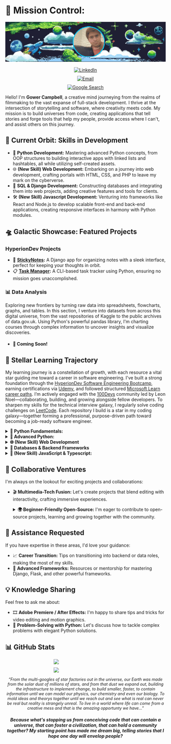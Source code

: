 # 🌌 Mission Control:

<p align="center">
  <img src="https://raw.githubusercontent.com/GowerCampbell/GowerCampbell/main/assets/icons/GithubProfileBanner.gif" alt="Cosmic Banner" style="width: 100%; max-width: 600px; height: auto; object-fit: cover; max-height: 200px;" />
</p>

<p align="center" style="display: flex; flex-direction: column; align-items: center; gap: 10px;">
  <a href="https://www.linkedin.com/in/gower-campbell-16940115b/">
    <img src="https://img.shields.io/badge/-LinkedIn-0D47A1?style=for-the-badge&logo=linkedin&logoColor=red" alt="LinkedIn" style="max-height: 30px; width: auto;" />
  </a>
  <a href="mailto:Gower.Campbell@gmail.com">
    <img src="https://img.shields.io/badge/-Email-1A237E?style=for-the-badge&logo=gmail&logoColor=white" alt="Email" style="max-height: 30px; width: auto;" />
  </a>
  <a href="https://www.google.com/search?q=Gower+Campbell+developer">
    <img src="https://img.shields.io/badge/-Google%20Me-311B92?style=for-the-badge&logo=google&logoColor=white" alt="Google Search" style="max-height: 30px; width: auto;" />
  </a>
</p>

Hello! I'm **Gower Campbell**, a creative mind journeying from the realms of filmmaking to the vast expanse of full-stack development. I thrive at the intersection of storytelling and software, where creativity meets code. My mission is to build universes from code, creating applications that tell stories and forge tools that help my people, provide access where I can't, and assist others on this journey.

## 🚀 Current Orbit: Skills in Development

- 🐍 **Python Development:** Mastering advanced Python concepts, from OOP structures to building interactive apps with linked lists and hashtables, all while utilizing self-created assets.
- 🌐 **(New Skill) Web Development:** Embarking on a journey into web development, crafting portals with HTML, CSS, and PHP to leave my mark on the cyberverse.
- 🔢 **SQL & Django Development:** Constructing databases and integrating them into web projects, adding creative features and tools for clients.
- 🛠️ **(New Skill) Javascript Development:** Venturing into frameworks like React and Node.js to develop scalable front-end and back-end applications, creating responsive interfaces in harmony with Python modules.

## 🛸 Galactic Showcase: Featured Projects

### HyperionDev Projects

- 📝 **[StickyNotes](https://github.com/GowerCampbell/MyCodingTask_StickyNote):** A Django app for organizing notes with a sleek interface, perfect for keeping your thoughts in orbit.
- 📋 **[Task Manager](https://github.com/GowerCampbell/TaskManager):** A CLI-based task tracker using Python, ensuring no mission goes unaccomplished.

### 📊 Data Analysis

Exploring new frontiers by turning raw data into spreadsheets, flowcharts, graphs, and tables. In this section, I venture into datasets from across this digital universe, from the vast repositories of Kaggle to the public archives of data.gov.uk. Using Python's powerful pandas library, I'm charting courses through complex information to uncover insights and visualize discoveries.

- #### 🌠 Coming Soon!


## 🌌 Stellar Learning Trajectory

My learning journey is a constellation of growth, with each resource a vital star guiding me toward a career in software engineering. I've built a strong foundation through the [HyperionDev Software Engineering Bootcamp](https://www.hyperiondev.com/bootcamps/software-engineering/), earning certifications via [Udemy](https://www.udemy.com/), and followed structured [Microsoft Learn career paths](https://learn.microsoft.com/en-us/training/career-paths/). I’m actively engaged with the [100Devs](https://100devs.org/about) community led by Leon Noel—collaborating, building, and growing alongside fellow developers. To sharpen my skills for the technical interview galaxy, I regularly solve coding challenges on [LeetCode](https://leetcode.com/). Each repository I build is a star in my coding galaxy—together forming a professional, purpose-driven path toward becoming a job-ready software engineer.

<details>
  <summary><strong>📘 Python Fundamentals:</strong></summary>

During my journey with the HyperionDev Software Engineering Bootcamp, I've built a strong foundation in Python programming. Below are some essential modules I’ve completed: 
  
1. [Pre-Assessment MCQ](https://github.com/GowerCampbell/Pre-Assessment-MCQ)
2. [Getting Started with Bootcamp](https://github.com/GowerCampbell/Getting-Started-With-Bootcamp)
3. [Data Types & Conditional Statements](https://github.com/GowerCampbell/Data-Types-And-Conditional-Statements)
4. [Iteration](https://github.com/GowerCampbell/Iteration)
5. [User-Defined Functions](https://github.com/GowerCampbell/User-Defined-Functions)
6. [Strings, Lists, & Dictionaries](https://github.com/GowerCampbell/Strings-Lists-Dictionaries)
7. [I/O Operations](https://github.com/GowerCampbell/IO-Operations)
8. [OOP - Classes](https://github.com/GowerCampbell/OOP-Classes)
9. [OOP - Inheritance](https://github.com/GowerCampbell/OOP-Inheritance)

---

</details>

<details>
  <summary><strong>🧪 Advanced Python: </strong> </summary>

Building upon my Python knowledge, I’ve explored advanced topics through my [LeetCode Knotes](https://github.com/GowerCampbell/LeetCode-Notes) repository and the final weeks of the HyperionDev Software Engineering Bootcamp:
  
10. [Data Structures - 2D Lists](https://github.com/GowerCampbell/Data-Structures-2D-Lists)
11. [Recursion](https://github.com/GowerCampbell/Recursion)
12. [Sorting & Searching](https://github.com/GowerCampbell/Sorting-And-Searching)
13. [Software Design Principles](https://github.com/GowerCampbell/Software-Design)
14. [Unit Testing](https://github.com/GowerCampbell/Unit-Testing)
15. [OOP - Modules](https://github.com/GowerCampbell/OOP-Modules)

---

</details>

<details>
  <summary><strong>🌐 (New Skill) Web Development</strong></summary>

I'm currently diving deep into the world of web development, building on my foundational knowledge from **HyperionDev** (HTML, CSS & Django) by mastering **Advanced HTML, CSS, and JavaScript**.

My learning is powered by the intensive **[100Devs Agency](https://www.communitytaught.org/about)** program with Leon Noel, where I'm gaining practical experience in building interactive and responsive web applications.

---

#### My #100Devs Progress
This repository serves as a living document of my dedication and progress throughout the **#100Devs** curriculum. It includes all my submitted homework, class materials, and follow-along projects.

🚀 **[Explore my #100Devs Repository](https://github.com/GowerCampbell/100Devs)**

#### Featured HyperionDev Development | Plus 100Dev Knotes
16/17. **[HTML & CSS Overview](https://github.com/GowerCampbell/HTML-CSS-Overview)**: A **HyperionDev** HTML & CSS project with knotes from homework completed with **#100Devs** demonstrating my core understanding of HTML and CSS principles.

---

</details>

<details>
  <summary><strong>🧱 Databases & Backend Frameworks</strong></summary>

I’ve strengthened my **backend development and database management** skills through the **HyperionDev Software Engineering Bootcamp** and **Microsoft Learn**. Below are key areas I’ve explored:
  
18. [Relational Databases](https://github.com/GowerCampbell/Relational-Databases)
19. [SQL](https://github.com/GowerCampbell/SQL)
20. [SQLite](https://github.com/GowerCampbell/SQLite)
21. [Django - Sticky Notes Part 1](https://github.com/GowerCampbell/Django-Sticky-Notes-1)
22. [Django - Sticky Notes Part 2](https://github.com/GowerCampbell/Django-Sticky-Notes-2)
</details>

<details>
  <summary><strong>📜 (New Skill) JavaScript & Typescript:</strong></summary>

Expanding my **JavaScript** knowledge with **TypeScript** for scalable, maintainable web applications! 
  
- Coming Soon!

---

</details>

## 🤝 Collaborative Ventures

I'm always on the lookout for exciting projects and collaborations:

- 🎬 **Multimedia-Tech Fusion:** Let's create projects that blend editing with interactivity, crafting immersive experiences.
  
  <details>
  <summary><strong>🌍 Beginner-Friendly Open-Source:</strong> I'm eager to contribute to open-source projects, learning and growing together with the community.</summary>
  </details>

## 🚀 Assistance Requested

If you have expertise in these areas, I'd love your guidance:

- 📈 **Career Transition:** Tips on transitioning into backend or data roles, making the most of my skills.
- 🧩 **Advanced Frameworks:** Resources or mentorship for mastering Django, Flask, and other powerful frameworks.

## 💡 Knowledge Sharing

Feel free to ask me about:

- 🎞️ **Adobe Premiere / After Effects:** I'm happy to share tips and tricks for video editing and motion graphics.
- 🧠 **Problem-Solving with Python:** Let's discuss how to tackle complex problems with elegant Python solutions.

## 📊 GitHub Stats

<p align="center" style="display: flex; flex-direction: column; align-items: center; gap: 10px;">
  <img src="https://github-readme-stats.vercel.app/api?username=GowerCampbell&show_icons=true&theme=tokyonight" style="width: 80%; max-width: 200px;" />
  <img src="https://github-readme-stats.vercel.app/api/top-langs/?username=GowerCampbell&layout=compact&theme=tokyonight" style="width: 80%; max-width: 200px;" />
</p>

<p align="center" style="font-size: 0.9em;">
  <em>“From the multi-googles of star factories out in the universe, our Earth was made from the solar dust of millions of stars, and from that dust we expand out, building the infrastructure to implement change, to build smaller, faster, to contain information until we can model our physics, our chemistry and even our biology. To mold ideas and theorys together until we reach out and see what is real can never be real but reality is strangely unreal. To live in a world where life can come from a creative mess and that is the amazing opportunty we have..." </em> 
</p>
<h4 align="center" style="font-size: 1em;">
<em> Because what's stopping us from conceiving code that can contain a universe, that can foster a civilization, that can hold a community together? My starting point has made me dream big, telling stories that I hope one day will envelop people?</em> </h4>

